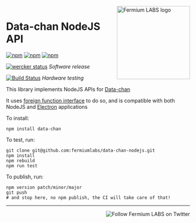 <a href="https://fermiumlabs.com/">
    <img src="https://fermiumlabs.com/Assets/img/logos/Horizontal-Main_500px.png" alt="Fermium LABS logo" width="200" align="right" />
</a>

# Data-chan NodeJS API

[![npm](https://img.shields.io/npm/v/data-chan.svg)](https://www.npmjs.com/package/data-chan) [![npm](https://img.shields.io/npm/l/data-chan.svg)]() [![npm](https://img.shields.io/npm/dm/data-chan.svg)](https://www.npmjs.com/package/data-chan)


[![wercker status](https://app.wercker.com/status/75da37fe4a9fc37d604da68759866454/s/master "wercker status")](https://app.wercker.com/project/byKey/75da37fe4a9fc37d604da68759866454) *Software release* 

[![Build Status](https://drone-ci.dev.fermiumlabs.com/api/badges/fermiumlabs/data-chan-nodejs/status.svg)](https://drone-ci.dev.fermiumlabs.com/fermiumlabs/data-chan-nodejs) *Hardware testing*

This library implements NodeJS APIs for [Data-chan](https://github.com/neroreflex/data-chan)

It uses [foreign function interface](https://github.com/node-ffi/node-ffi) to do so, and is compatible with both NodeJS and [Electron](https://electron.atom.io/) applications

To install:

```shell
npm install data-chan
```

To test, run:

```shell
git clone git@github.com:fermiumlabs/data-chan-nodejs.git
npm install
npm rebuild
npm run test
```

To publish, run:

```shell
npm version patch/minor/major
git push
# and stop here, no npm publish, the CI will take care of that!
```

---


<a href="https://twitter.com/intent/user?screen_name=fermiumlabs">
    <img src="https://img.shields.io/twitter/follow/fermiumlabs.svg?style=social&label=Follow" alt="Follow Fermium LABS on Twitter" align="right" />
</a>
